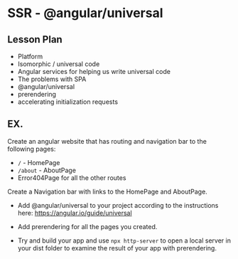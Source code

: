 # SSR - @angular/universal

## Lesson Plan

- Platform
- Isomorphic / universal code
- Angular services for helping us write universal code
- The problems with SPA
- @angular/universal
- prerendering
- accelerating initialization requests

## EX.

Create an angular website that has routing and navigation bar to the following pages:  

- `/` - HomePage
- `/about` - AboutPage
- Error404Page for all the other routes

Create a Navigation bar with links to the HomePage and AboutPage.  

- Add @angular/universal to your project according to the instructions here: https://angular.io/guide/universal

- Add prerendering for all the pages you created.
- Try and build your app and use `npx http-server` to open a local server in your dist folder to examine the result of your app with prerendering.


